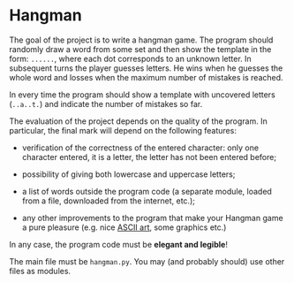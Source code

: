 # Hangman

The goal of the project is to write a hangman game. The program should randomly draw a word from some set
and then show the template in the form: `......`, where each dot corresponds to an unknown letter.
In subsequent turns the player guesses letters. He wins when he guesses the whole word and losses when
the maximum number of mistakes is reached.

In every time the program should show a template with uncovered letters (`..a..t.`) and indicate the number
of mistakes so far.

The evaluation of the project depends on the quality of the program. In particular, the final mark will depend
on the following features:

- verification of the correctness of the entered character: only one character entered, it is a letter,
  the letter has not been entered before;

- possibility of giving both lowercase and uppercase letters;

- a list of words outside the program code (a separate module, loaded from a file, downloaded from the internet, etc.);

- any other improvements to the program that make your Hangman game a pure pleasure (e.g. nice
  [ASCII art](https://en.wikipedia.org/wiki/ASCII_art), some graphics etc.)

In any case, the program code must be **elegant and legible**!

The main file must be `hangman.py`. You may (and probably should) use other files as modules.